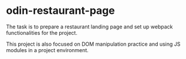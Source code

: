 # odin-restaurant-page

The task is to prepare a restaurant landing page and set up webpack functionalities for the project.

This project is also focused on DOM manipulation practice and using JS modules in a project environment.
